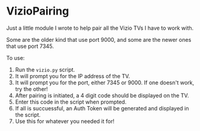 # VizioPairing

Just a little module I wrote to help pair all the Vizio TVs I have to work with.

Some are the older kind that use port 9000, and some are the newer ones that use port 7345.

To use:

1. Run the `vizio.py` script.
1. It will prompt you for the IP address of the TV.
1. It will prompt you for the port, either 7345 or 9000. If one doesn't work, try the other!
1. After pairing is initiated, a 4 digit code should be displayed on the TV.
1. Enter this code in the script when prompted.
1. If all is succuessful, an Auth Token will be generated and displayed in the script.
1. Use this for whatever you needed it for!